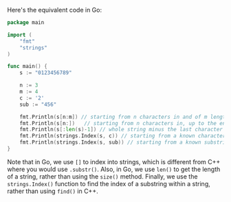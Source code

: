 
Here's the equivalent code in Go:
```go
package main

import (
	"fmt"
	"strings"
)

func main() {
	s := "0123456789"

	n := 3
	m := 4
	c := '2'
	sub := "456"

	fmt.Println(s[n:m]) // starting from n characters in and of m length
	fmt.Println(s[n:])   // starting from n characters in, up to the end of the string
	fmt.Println(s[:len(s)-1]) // whole string minus the last character
	fmt.Println(strings.Index(s, c)) // starting from a known character within the string and of m length
	fmt.Println(strings.Index(s, sub)) // starting from a known substring within the string and of m length
}
```
Note that in Go, we use `[]` to index into strings, which is different from C++ where you would use `.substr()`. Also, in Go, we use `len()` to get the length of a string, rather than using the `size()` method. Finally, we use the `strings.Index()` function to find the index of a substring within a string, rather than using `find()` in C++.
